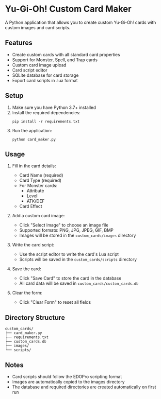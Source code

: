 # Yu-Gi-Oh! Custom Card Maker

A Python application that allows you to create custom Yu-Gi-Oh! cards with custom images and card scripts.

## Features

- Create custom cards with all standard card properties
- Support for Monster, Spell, and Trap cards
- Custom card image upload
- Card script editor
- SQLite database for card storage
- Export card scripts in .lua format

## Setup

1. Make sure you have Python 3.7+ installed
2. Install the required dependencies:
   ```
   pip install -r requirements.txt
   ```
3. Run the application:
   ```
   python card_maker.py
   ```

## Usage

1. Fill in the card details:
   - Card Name (required)
   - Card Type (required)
   - For Monster cards:
     - Attribute
     - Level
     - ATK/DEF
   - Card Effect

2. Add a custom card image:
   - Click "Select Image" to choose an image file
   - Supported formats: PNG, JPG, JPEG, GIF, BMP
   - Images will be stored in the `custom_cards/images` directory

3. Write the card script:
   - Use the script editor to write the card's Lua script
   - Scripts will be saved in the `custom_cards/scripts` directory

4. Save the card:
   - Click "Save Card" to store the card in the database
   - All card data will be saved in `custom_cards/custom_cards.db`

5. Clear the form:
   - Click "Clear Form" to reset all fields

## Directory Structure

```
custom_cards/
├── card_maker.py
├── requirements.txt
├── custom_cards.db
├── images/
└── scripts/
```

## Notes

- Card scripts should follow the EDOPro scripting format
- Images are automatically copied to the images directory
- The database and required directories are created automatically on first run 